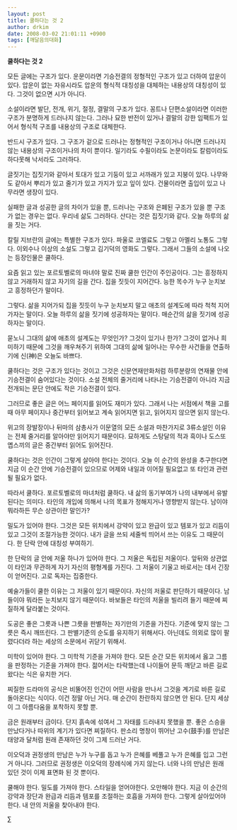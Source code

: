 ```yaml
---
layout: post
title: 쿨하다는 것 2
author: drkim
date: 2008-03-02 21:01:11 +0900
tags: [깨달음의대화]
---
```

**쿨하다는 것 2**

모든 글에는 구조가 있다. 운문이라면 기승전결의 정형적인 구조가 있고 더하여 압운이 있다. 압운이 없는 자유시라도 압운의 형식적 대칭성을 대체하는 내용상의 대칭성이 있다. 그것이 없으면 시가 아니다. 

소설이라면 발단, 전개, 위기, 절정, 결말의 구조가 있다. 꽁트나 단편소설이라면 이러한 구조가 분명하게 드러나지 않는다. 그러나 묘한 반전이 있거나 결말의 강한 임팩트가 있어서 형식적 구조를 내용상의 구조로 대체한다. 

반드시 구조가 있다. 그 구조가 겉으로 드러나는 정형적인 구조이거나 아니면 드러나지 않는 내용상의 구조이거나의 차이 뿐이다. 일기라도 수필이라도 논문이라도 칼럼이라도 하다못해 낙서라도 그러하다. 

글짓기는 집짓기와 같아서 토대가 있고 기둥이 있고 서까래가 있고 지붕이 있다. 나무와도 같아서 뿌리가 있고 줄기가 있고 가지가 있고 잎이 있다. 건물이라면 출입이 있고 나무라면 생장이 있다. 

실패한 글과 성공한 글의 차이가 있을 뿐, 드러나는 구조와 은폐된 구조가 있을 뿐 구조가 없는 경우는 없다. 우리네 삶도 그러하다. 산다는 것은 집짓기와 같다. 오늘 하루의 삶을 짓는 거다. 

칼릴 지브란의 글에는 특별한 구조가 있다. 파울로 코엘료도 그렇고 아멜리 노통도 그렇다. 이외수나 이상의 소설도 그렇고 김기덕의 영화도 그렇다. 그래서 그들의 소설에 나오는 등장인물은 쿨하다. 

요즘 읽고 있는 포르토벨로의 마녀야 말로 진짜 쿨한 인간이 주인공이다. 그는 흥정하지 않고 거래하지 않고 자기의 길을 간다. 집을 짓듯이 지어간다. 능한 목수가 누구 눈치보고 흥정하던가 말이다. 

그렇다. 삶을 지어가되 집을 짓듯이 누구 눈치보지 말고 애초의 설계도에 따라 척척 지어가자는 말이다. 오늘 하루의 삶을 짓기에 성공하자는 말이다. 매순간의 삶을 짓기에 성공하자는 말이다. 

묻노니 그대의 삶에 애초의 설계도는 무엇인가? 그것이 있기나 한가? 그것이 없거나 희미하기 때문에 그것을 깨우쳐주기 위하여 그대의 삶에 일어나는 무수한 사건들을 연출하기에 신(神)은 오늘도 바쁘다. 

쿨하다는 것은 구조가 있다는 것이고 그것은 신문연재만화처럼 하루분량의 연재물 안에 기승전결이 숨어있다는 것이다. 소설 전체의 줄거리에 나타나는 기승전결이 아니라 지금 전개되는 문단 안에도 작은 기승전결이 있다.

그러므로 좋은 글은 어느 페이지를 읽어도 재미가 있다. 그래서 나는 서점에서 책을 고를 때 아무 페이지나 중간부터 읽어보고 계속 읽어지면 읽고, 읽어지지 않으면 읽지 않는다. 

위고의 장발장이나 뒤마의 삼총사가 이문열의 모든 소설과 마찬가지로 3류소설인 이유는 전체 줄거리를 알아야만 읽어지기 때문이다. 묘하게도 스탕달의 적과 흑이나 도스또옙스끼의 글은 중간부터 읽어도 읽어진다.

쿨하다는 것은 인간이 그렇게 살아야 한다는 것이다. 오늘 이 순간의 완성을 추구한다면 지금 이 순간 안에 기승전결이 있으므로 어제와 내일과 이어질 필요없고 또 타인과 관련될 필요가 없다. 

따라서 쿨하다. 포르토벨로의 마녀처럼 쿨하다. 내 삶의 동기부여가 나의 내부에서 유발된다는 의미다. 타인의 개입에 의해서 나의 목표가 정해지거나 영향받지 않는다. 남이야 뭐라하든 무슨 상관이란 말인가?

밀도가 있어야 한다. 그것은 모든 위치에서 강약이 있고 완급이 있고 템포가 있고 리듬이 있고 그것이 조절가능한 것이다. 내가 글을 쓰되 세줄씩 띄어서 쓰는 이유도 그 때문이다. 한 단락 안에 대칭성 부여하기.

한 단락의 글 안에 저울 하나가 있어야 한다. 그 저울은 독립된 저울이다. 앞뒤와 상관없이 타인과 무관하게 자기 자신의 평형계를 가진다. 그 저울이 기울고 바로서는 데서 긴장이 얻어진다. 고로 독자는 집중한다. 

예술가들이 쿨한 이유는 그 저울이 있기 때문이다. 자신의 저울로 판단하기 때문이다. 남들이야 뭐라든 눈치보지 않기 때문이다. 바보들은 타인의 저울을 빌리려 들기 때문에 찌질하게 달라붙는 것이다. 

도공은 좋은 그릇과 나쁜 그릇을 판별하는 자기만의 기준을 가진다. 기준에 맞지 않는 그릇은 즉시 깨뜨린다. 그 판별기준의 순도를 유지하기 위해서다. 아닌데도 의외로 많이 팔렸다더라 하는 세상의 소문에서 귀닫기 위해서.

미학이 있어야 한다. 그 미학적 기준을 가져야 한다. 모든 순간 모든 위치에서 옳고 그름을 판정하는 기준을 가져야 한다. 젊어서는 타락했는데 나이들어 문득 깨닫고 바른 길로 왔다는 식은 유치한 거다. 

찌질한 드라마의 공식은 비뚤어진 인간이 어떤 사람을 만나서 그것을 계기로 바른 길로 돌아온다는 식이다. 이건 정말 아닌 거다. 매 순간이 찬란하지 않으면 안 된다. 단지 세상이 그 아름다움을 포착하지 못할 뿐.

금은 원래부터 금이다. 단지 흙속에 섞여서 그 자태를 드러내지 못했을 뿐. 좋은 스승을 만났다거나 따위의 계기가 있다면 찌질하다. 판소리 명창이 뛰어난 고수(鼓手)를 만남은 태양과 달처럼 원래 존재하던 것이 그제 드러난 거다. 

이오덕과 권정생의 만남은 누가 누구를 돕고 누가 은혜를 베풀고 누가 은혜를 입고 그런거 아니다. 그러므로 권정생은 이오덕의 장례식에 가지 않는다. 너와 나의 만남은 원래 있던 것이 이제 표면화 된 것 뿐이다. 

쿨해야 한다. 밀도를 가져야 한다. 스타일을 얻어야한다. 오만해야 한다. 지금 이 순간의 강약과 장단과 완급과 리듬과 템포를 조절하는 호흡을 가져야 한다. 그렇게 살아있어야 한다. 내 안의 저울을 찾아내야 한다. 





∑